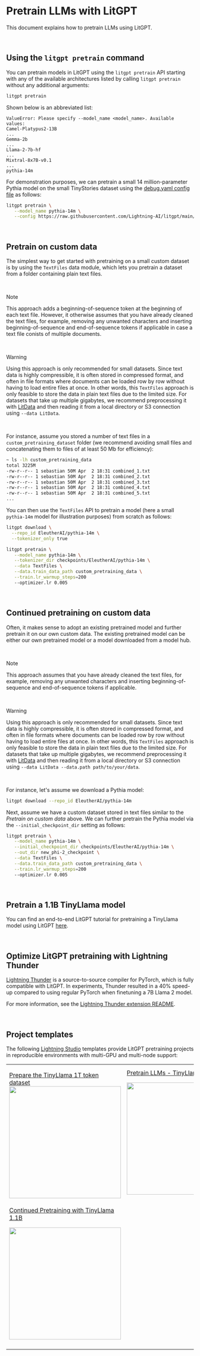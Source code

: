 # Pretrain LLMs with LitGPT


This document explains how to pretrain LLMs using LitGPT.

&nbsp;
## Using the `litgpt pretrain` command

You can pretrain models in LitGPT using the `litgpt pretrain` API starting with any of the available architectures listed by calling `litgpt pretrain` without any additional arguments:

```bash
litgpt pretrain
```

Shown below is an abbreviated list:

```
ValueError: Please specify --model_name <model_name>. Available values:
Camel-Platypus2-13B
...
Gemma-2b
...
Llama-2-7b-hf
...
Mixtral-8x7B-v0.1
...
pythia-14m
```

For demonstration purposes, we can pretrain a small 14 million-parameter Pythia model on the small TinyStories dataset using the [debug.yaml config file](https://github.com/Lightning-AI/litgpt/blob/main/config_hub/pretrain/debug.yaml) as follows:

```bash
litgpt pretrain \
   --model_name pythia-14m \
   --config https://raw.githubusercontent.com/Lightning-AI/litgpt/main/config_hub/pretrain/debug.yaml
```


&nbsp;
## Pretrain on custom data

The simplest way to get started with pretraining on a small custom dataset is by using the `TextFiles` data module, which lets you pretrain a dataset from a folder containing plain text files.

&nbsp;

> [!NOTE]
> This approach adds a beginning-of-sequence token at the beginning of each text file. However, it otherwise assumes that you have already cleaned the text files, for example, removing any unwanted characters and inserting beginning-of-sequence and end-of-sequence tokens if applicable in case a text file conists of multiple documents. 

&nbsp;

> [!WARNING]
> Using this approach is only recommended for small datasets. Since text data is highly compressible, it is often stored in compressed format, and often in file formats where documents can be loaded row by row without having to load entire files at once. In other words, this `TextFiles` approach is only feasible to store the data in plain text files due to the limited size.
> For datasets that take up multiple gigabytes, we recommend preprocessing it with [LitData](https://github.com/Lightning-AI/litdata) and then reading it from a local directory or S3 connection using `--data LitData`.

&nbsp;

For instance, assume you stored a number of text files in a `custom_pretraining_dataset` folder (we recommend avoiding small files and concatenating them to files of at least 50 Mb for efficiency):

```bash
~ ls -lh custom_pretraining_data 
total 3225M
-rw-r--r-- 1 sebastian 50M Apr  2 18:31 combined_1.txt
-rw-r--r-- 1 sebastian 50M Apr  2 18:31 combined_2.txt
-rw-r--r-- 1 sebastian 50M Apr  2 18:31 combined_3.txt
-rw-r--r-- 1 sebastian 50M Apr  2 18:31 combined_4.txt
-rw-r--r-- 1 sebastian 50M Apr  2 18:31 combined_5.txt
...
```

You can then use the `TextFiles` API to pretrain a model (here a small `pythia-14m` model for illustration purposes) from scratch as follows:

```bash
litgpt download \
  --repo_id EleutherAI/pythia-14m \
  --tokenizer_only true

litgpt pretrain \
   --model_name pythia-14m \
   --tokenizer_dir checkpoints/EleutherAI/pythia-14m \
   --data TextFiles \
   --data.train_data_path custom_pretraining_data \
   --train.lr_warmup_steps=200
   --optimizer.lr 0.005
```


&nbsp;
## Continued pretraining on custom data

Often, it makes sense to adopt an existing pretrained model and further pretrain it on our own custom data. The existing pretrained model can be either our own pretrained model or a model downloaded from a model hub. 

&nbsp;

> [!NOTE]
> This approach assumes that you have already cleaned the text files, for example, removing any unwanted characters and inserting beginning-of-sequence and end-of-sequence tokens if applicable.

&nbsp;

> [!WARNING]
> Using this approach is only recommended for small datasets. Since text data is highly compressible, it is often stored in compressed format, and often in file formats where documents can be loaded row by row without having to load entire files at once. In other words, this `TextFiles` approach is only feasible to store the data in plain text files due to the limited size.
> For datasets that take up multiple gigabytes, we recommend preprocessing it with [LitData](https://github.com/Lightning-AI/litdata) and then reading it from a local directory or S3 connection using `--data LitData --data.path path/to/your/data`.

&nbsp;

For instance, let's assume we download a Pythia model:

```bash
litgpt download --repo_id EleutherAI/pythia-14m
```

Next, assume we have a custom dataset stored in text files similar to the *Pretrain on custom data* above. We can further pretrain the Pythia model via the `--initial_checkpoint_dir` setting as follows:

```bash
litgpt pretrain \
   --model_name pythia-14m \
   --initial_checkpoint_dir checkpoints/EleutherAI/pythia-14m \
   --out_dir new_phi-2_checkpoint \
   --data TextFiles \
   --data.train_data_path custom_pretraining_data \
   --train.lr_warmup_steps=200
   --optimizer.lr 0.005
```


&nbsp;
## Pretrain a 1.1B TinyLlama model

You can find an end-to-end LitGPT tutorial for pretraining a TinyLlama model using LitGPT [here](pretrain_tinyllama.md).


&nbsp;
## Optimize LitGPT pretraining with Lightning Thunder

[Lightning Thunder](https://github.com/Lightning-AI/lightning-thunder) is a source-to-source compiler for PyTorch, which is fully compatible with LitGPT. In experiments, Thunder resulted in a 40% speed-up compared to using regular PyTorch when finetuning a 7B Llama 2 model.

For more information, see the [Lightning Thunder extension README](https://github.com/Lightning-AI/lightning-thunder).


&nbsp;
## Project templates

The following [Lightning Studio](https://lightning.ai/lightning-ai/studios) templates provide LitGPT pretraining projects in reproducible environments with multi-GPU and multi-node support:
&nbsp;

|                                                                                                                                                                                                                                                                                                                                             |                                                                                                                                                                                                                                                                                                                                                |
|---------------------------------------------------------------------------------------------------------------------------------------------------------------------------------------------------------------------------------------------------------------------------------------------------------------------------------------------|------------------------------------------------------------------------------------------------------------------------------------------------------------------------------------------------------------------------------------------------------------------------------------------------------------------------------------------------|
| <p align="left">[Prepare the TinyLlama 1T token dataset](https://lightning.ai/lightning-ai/studios/prepare-the-tinyllama-1t-token-dataset) <br> [<img src="https://pl-public-data.s3.amazonaws.com/assets_litgpt/readme/3.webp" width="300"></p>](https://lightning.ai/lightning-ai/studios/prepare-the-tinyllama-1t-token-dataset)         | [Pretrain LLMs - TinyLlama 1.1B](https://lightning.ai/lightning-ai/studios/pretrain-llms-tinyllama-1-1b) <br> <p align="left">[<img src="https://pl-public-data.s3.amazonaws.com/assets_litgpt/readme/4.webp" width="300"></p>](https://lightning.ai/lightning-ai/studios/pretrain-llms-tinyllama-1-1b)                                        |
| [Continued Pretraining with TinyLlama 1.1B](https://lightning.ai/lightning-ai/studios/continued-pretraining-with-tinyllama-1-1b) <br> <p align="left">[<img src="https://pl-public-data.s3.amazonaws.com/assets_litgpt/readme/1.webp" width="300"></p>](https://lightning.ai/lightning-ai/studios/continued-pretraining-with-tinyllama-1-1b) | |
|                                                                                                                                                                                                                                                                                                                                             |                                                                                                                                                                                                                                                     

